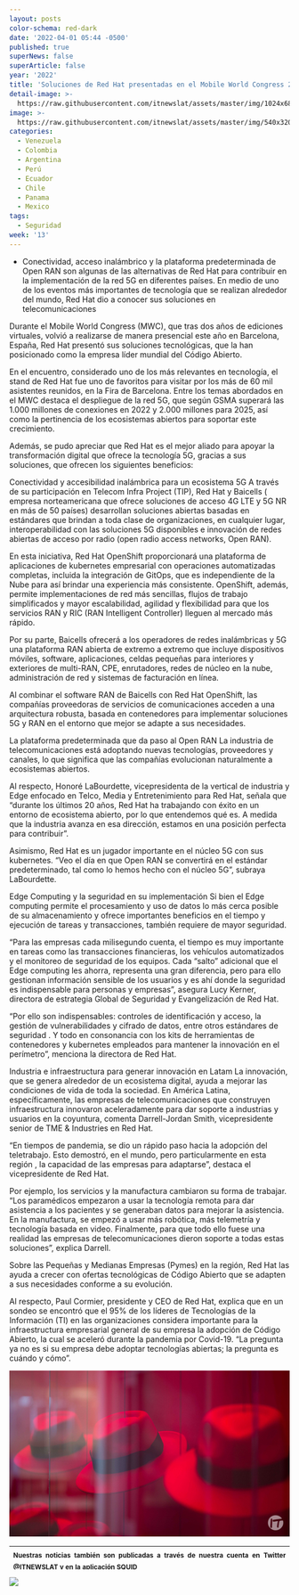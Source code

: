 ```yaml
---
layout: posts
color-schema: red-dark
date: '2022-04-01 05:44 -0500'
published: true
superNews: false
superArticle: false
year: '2022'
title: 'Soluciones de Red Hat presentadas en el Mobile World Congress 2022 '
detail-image: >-
  https://raw.githubusercontent.com/itnewslat/assets/master/img/1024x680/redheat-g.jpg
image: >-
  https://raw.githubusercontent.com/itnewslat/assets/master/img/540x320/redheat-p.jpg
categories:
  - Venezuela
  - Colombia
  - Argentina
  - Perú
  - Ecuador
  - Chile
  - Panama
  - Mexico
tags:
  - Seguridad
week: '13'
---
```

- Conectividad, acceso inalámbrico y la plataforma predeterminada de Open RAN son algunas de las alternativas de Red Hat para contribuir en la implementación de la red  5G en diferentes países. En medio de uno de los eventos más importantes de tecnología que se realizan alrededor del mundo, Red Hat dio a conocer sus soluciones  en telecomunicaciones


Durante el Mobile World Congress (MWC), que tras dos años de ediciones virtuales, volvió a realizarse de manera presencial este año en Barcelona, España, Red Hat presentó sus soluciones tecnológicas, que la han posicionado como la empresa líder mundial del Código Abierto. 

En el encuentro, considerado uno de los más relevantes en tecnología, el  stand de Red Hat fue uno de favoritos para visitar por los más de 60 mil asistentes reunidos, en la Fira de Barcelona.  Entre  los temas abordados en el MWC destaca el despliegue de la red 5G, que según GSMA superará las 1.000 millones de conexiones en 2022 y  2.000 millones para 2025, así como la pertinencia de los ecosistemas abiertos para soportar este crecimiento. 

Además, se pudo apreciar que Red Hat es el mejor aliado para apoyar la transformación digital que ofrece la tecnología 5G, gracias a sus soluciones, que ofrecen los siguientes beneficios: 

Conectividad y accesibilidad inalámbrica para un ecosistema 5G
A través de su participación en Telecom Infra Project (TIP), Red Hat y Baicells ( empresa norteamericana que ofrece soluciones de acceso 4G LTE y 5G NR en más de 50 países) desarrollan soluciones abiertas basadas en estándares que brindan  a toda clase de organizaciones, en cualquier lugar, interoperabilidad con las soluciones 5G disponibles e innovación de redes abiertas de acceso por radio (open radio access networks, Open RAN).

En esta iniciativa, Red Hat OpenShift proporcionará una plataforma de aplicaciones de kubernetes empresarial con operaciones automatizadas completas, incluida la integración de GitOps, que es independiente de la Nube para así brindar una experiencia más consistente. OpenShift, además, permite implementaciones de red más sencillas, flujos de trabajo simplificados y mayor escalabilidad, agilidad y flexibilidad para que los servicios RAN y RIC (RAN Intelligent Controller) lleguen al mercado más rápido.

Por su parte, Baicells ofrecerá a los operadores de redes inalámbricas y 5G una plataforma RAN abierta de extremo a extremo que incluye dispositivos móviles, software, aplicaciones, celdas pequeñas para interiores y exteriores de multi-RAN, CPE, enrutadores, redes de núcleo en la nube, administración de red y sistemas de facturación en línea. 

Al combinar el software RAN de Baicells con Red Hat OpenShift, las compañías proveedoras de servicios de comunicaciones acceden a una arquitectura robusta, basada en contenedores para implementar soluciones 5G y RAN en el entorno que mejor se adapte a sus necesidades. 

La plataforma predeterminada que da paso al Open RAN 
La industria de telecomunicaciones está adoptando nuevas tecnologías, proveedores y canales, lo que significa que las compañías evolucionan naturalmente a ecosistemas abiertos.
 
Al respecto, Honoré LaBourdette, vicepresidenta de la vertical de industria y Edge enfocado en Telco, Media y Entretenimiento para Red Hat, señala  que  “durante los últimos 20 años, Red Hat ha  trabajando con éxito en un entorno de ecosistema abierto, por lo que entendemos qué es. A medida que la industria avanza en esa dirección, estamos en una posición perfecta para contribuir”.

Asimismo, Red Hat es un jugador importante en el núcleo 5G con sus kubernetes. “Veo el día en que Open RAN se convertirá en el estándar predeterminado, tal como lo hemos hecho con el núcleo 5G”, subraya  LaBourdette. 

Edge Computing y la seguridad en su implementación 
Si bien el Edge computing permite el procesamiento y uso de datos lo más cerca posible de su almacenamiento y ofrece importantes beneficios en el tiempo y ejecución de tareas y transacciones, también requiere de mayor seguridad.
 
“Para las empresas cada milisegundo cuenta, el tiempo es muy importante en tareas como las transacciones financieras, los vehículos automatizados y el monitoreo de seguridad de los equipos. Cada “salto” adicional que el Edge computing les ahorra, representa una gran diferencia, pero para ello gestionan información sensible de los usuarios y es ahí donde la seguridad es indispensable para personas y empresas”, asegura Lucy Kerner, directora de estrategia Global de Seguridad y Evangelización de Red Hat.


“Por ello  son indispensables: controles de identificación y acceso, la gestión de vulnerabilidades y cifrado de datos, entre otros estándares de seguridad . Y todo en consonancia con los kits de herramientas de contenedores y kubernetes empleados para mantener la innovación en el perímetro”, menciona la directora de Red Hat.

Industria e infraestructura para generar innovación en Latam
La innovación, que se genera  alrededor de un ecosistema digital, ayuda a mejorar las condiciones de vida de toda la sociedad. En América Latina, específicamente, las empresas de telecomunicaciones que construyen infraestructura innovaron aceleradamente para dar soporte a industrias y usuarios en la coyuntura, comenta Darrell-Jordan Smith, vicepresidente senior de TME & Industries en Red Hat.

“En tiempos de pandemia, se dio un rápido paso hacia la adopción del teletrabajo. Esto demostró, en el mundo, pero particularmente en esta región , la capacidad de las empresas para adaptarse”, destaca el vicepresidente de Red Hat.

Por ejemplo, los servicios y la manufactura cambiaron su forma de trabajar. “Los paramédicos empezaron a usar la tecnología remota para dar asistencia a los pacientes y se generaban datos para mejorar la asistencia. En la manufactura, se empezó a usar más robótica, más telemetría y tecnología basada en video. Finalmente, para que todo ello fuese una realidad las empresas de telecomunicaciones dieron soporte a todas estas soluciones”, explica Darrell.

Sobre las Pequeñas y Medianas Empresas (Pymes) en la región, Red Hat las ayuda a crecer con ofertas tecnológicas de Código Abierto que se adapten a sus necesidades conforme a su evolución.

Al respecto, Paul Cormier, presidente y CEO de Red Hat, explica que en un sondeo se encontró que el 95% de los líderes de Tecnologías de la Información (TI) en las organizaciones considera importante para la infraestructura empresarial general de su empresa la adopción de Código Abierto, la cual se aceleró durante la pandemia por Covid-19. “La pregunta ya no es si su empresa debe adoptar tecnologías abiertas; la pregunta es cuándo y cómo”.

![](https://raw.githubusercontent.com/itnewslat/assets/master/img/540x320/redheat-p.jpg)

<table style="height: 42px;" width="569">
<tbody>
<tr>
<td style="text-align: justify;"><sub><strong>Nuestras noticias también son publicadas a través de nuestra cuenta en Twitter <a href="https://twitter.com/itnewslat?lang=es">@ITNEWSLAT</a> y en la aplicación <a href="https://squidapp.co/en/">SQUID</a></strong></sub></td>
</tr>
</tbody>
</table>

<img src="https://tracker.metricool.com/c3po.jpg?hash=56f88a41e39ab42c063cc51676587a04"/>